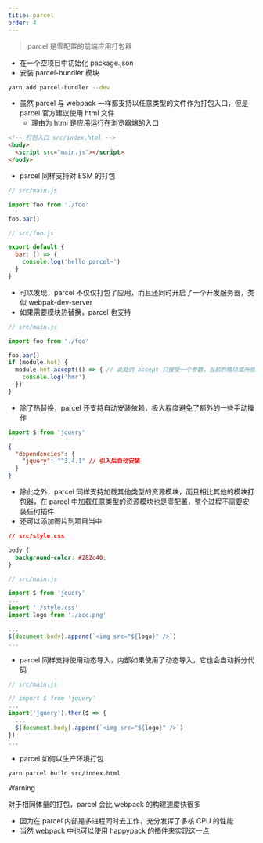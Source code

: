 ```yaml
---
title: parcel
order: 4
---
```


> parcel 是零配置的前端应用打包器

- 在一个空项目中初始化 package.json
- 安装 parcel-bundler 模块

```bash
yarn add parcel-bundler --dev
```

- 虽然 parcel 与 webpack 一样都支持以任意类型的文件作为打包入口，但是 parcel 官方建议使用 html 文件
  - 理由为 html 是应用运行在浏览器端的入口

```html
<!-- 打包入口 src/index.html -->
<body>
  <script src="main.js"></script>
</body>
```

- parcel 同样支持对 ESM 的打包

```js
// src/main.js

import foo from './foo'

foo.bar()
```

```js
// src/foo.js

export default {
  bar: () => {
    console.log('hello parcel~')
  }
}
```

- 可以发现，parcel 不仅仅打包了应用，而且还同时开启了一个开发服务器，类似 webpak-dev-server
- 如果需要模块热替换，parcel 也支持

```js
// src/main.js

import foo from './foo'

foo.bar()
if (module.hot) {
  module.hot.accept(() => { // 此处的 accept 只接受一个参数，当前的模块或所依赖模块更新才会执行
    console.log('hmr')
  })
}
```

- 除了热替换，parcel 还支持自动安装依赖，极大程度避免了额外的一些手动操作

```js
import $ from 'jquery'
```

```json
{
  "dependencies": {
    "jquery": "^3.4.1" // 引入后自动安装
  }
}
```

- 除此之外，parcel 同样支持加载其他类型的资源模块，而且相比其他的模块打包器，在 parcel 中加载任意类型的资源模块也是零配置，整个过程不需要安装任何插件
- 还可以添加图片到项目当中

```css
// src/style.css

body {
  background-color: #282c40;
}
```

```js
// src/main.js

import $ from 'jquery'
...
import './style.css'
import logo from './zce.png'

...
$(document.body).append(`<img src="${logo}" />`)
...
```

- parcel 同样支持使用动态导入，内部如果使用了动态导入，它也会自动拆分代码

```js
// src/main.js

// import $ from 'jquery'
...
import('jquery').then($ => {
  ...
  $(document.body).append(`<img src="${logo}" />`)
})
...
```

- parcel 如何以生产环境打包

```bash
yarn parcel build src/index.html
```

> [!warning]
> 对于相同体量的打包，parcel 会比 webpack 的构建速度快很多
> - 因为在 parcel 内部是多进程同时去工作，充分发挥了多核 CPU 的性能
> - 当然 webpack 中也可以使用 happypack 的插件来实现这一点